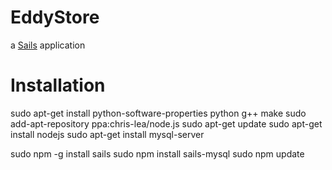 # EddyStore

a [Sails](http://sailsjs.org) application

# Installation

sudo apt-get install python-software-properties python g++ make
sudo add-apt-repository ppa:chris-lea/node.js
sudo apt-get update
sudo apt-get install nodejs
sudo apt-get install mysql-server

sudo npm -g install sails
sudo npm install sails-mysql
sudo npm update
